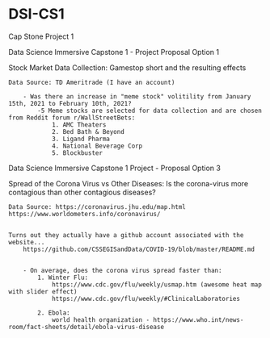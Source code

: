 # DSI-CS1
Cap Stone Project 1


Data Science Immersive Capstone 1 - Project Proposal Option 1

Stock Market Data Collection:
    Gamestop short and the resulting effects

    Data Source: TD Ameritrade (I have an account)

        - Was there an increase in "meme stock" volitility from January 15th, 2021 to February 10th, 2021?
            -5 Meme stocks are selected for data collection and are chosen from Reddit forum r/WallStreetBets:
                1. AMC Theaters
                2. Bed Bath & Beyond
                3. Ligand Pharma
                4. National Beverage Corp
                5. Blockbuster


Data Science Immersive Capstone 1 Project - Proposal Option 3

Spread of the Corona Virus vs Other Diseases:
    Is the corona-virus more contagious than other contagious diseases?

    Data Source: https://coronavirus.jhu.edu/map.html
    https://www.worldometers.info/coronavirus/


    Turns out they actually have a github account associated with the website...
        https://github.com/CSSEGISandData/COVID-19/blob/master/README.md


        - On average, does the corona virus spread faster than:
            1. Winter Flu:
                https://www.cdc.gov/flu/weekly/usmap.htm (awesome heat map with slider effect)
                https://www.cdc.gov/flu/weekly/#ClinicalLaboratories

            2. Ebola:
                world health organization - https://www.who.int/news-room/fact-sheets/detail/ebola-virus-disease

